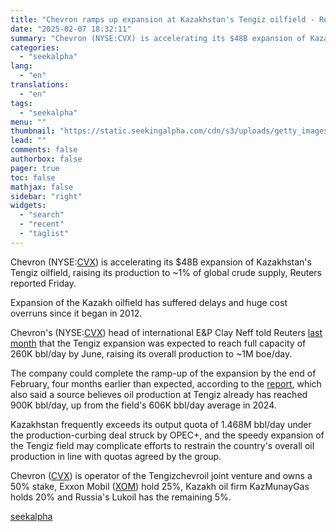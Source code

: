 ```yaml
---
title: "Chevron ramps up expansion at Kazakhstan's Tengiz oilfield - Reuters"
date: "2025-02-07 18:32:11"
summary: "Chevron (NYSE:CVX) is accelerating its $48B expansion of Kazakhstan's Tengiz oilfield, raising its production to ~1% of global crude supply, Reuters reported Friday. Expansion of the Kazakh oilfield has suffered delays and huge cost overruns since it began in 2012. Chevron's (NYSE:CVX) head of international E&amp;P Clay Neff told Reuters..."
categories:
  - "seekalpha"
lang:
  - "en"
translations:
  - "en"
tags:
  - "seekalpha"
menu: ""
thumbnail: "https://static.seekingalpha.com/cdn/s3/uploads/getty_images/1263019675/image_1263019675.jpg"
lead: ""
comments: false
authorbox: false
pager: true
toc: false
mathjax: false
sidebar: "right"
widgets:
  - "search"
  - "recent"
  - "taglist"
---
```


Chevron (NYSE:[CVX](https://seekingalpha.com/symbol/CVX)) is accelerating its $48B expansion of Kazakhstan's Tengiz oilfield, raising its production to ~1% of global crude supply, Reuters reported Friday.

Expansion of the Kazakh oilfield has suffered delays and huge cost overruns since it began in 2012.

Chevron's (NYSE:[CVX](https://seekingalpha.com/symbol/CVX "Chevron Corporation")) head of international E&P Clay Neff told Reuters [last month](https://seekingalpha.com/news/4398419-chevron-led-giant-kazakhstan-oilfield-produces-first-oil-from-48b-expansion) that the Tengiz expansion was expected to reach full capacity of 260K bbl/day by June, raising its overall production to ~1M boe/day.

The company could complete the ramp-up of the expansion by the end of February, four months earlier than expected, according to the [report](https://www.reuters.com/business/energy/chevron-accelerates-kazakh-oilfield-ramp-up-sources-say-2025-02-07/), which also said a source believes oil production at Tengiz already has reached 900K bbl/day, up from the field's 606K bbl/day average in 2024.

Kazakhstan frequently exceeds its output quota of 1.468M bbl/day under the production-curbing deal struck by OPEC+, and the speedy expansion of the Tengiz field may complicate efforts to restrain the country's overall oil production in line with quotas agreed by the group.

Chevron ([CVX](https://seekingalpha.com/symbol/CVX "Chevron Corporation")) is operator of the Tengizchevroil joint venture and owns a 50% stake, Exxon Mobil ([XOM](https://seekingalpha.com/symbol/XOM "Exxon Mobil Corporation")) hold 25%, Kazakh oil firm KazMunayGas holds 20% and Russia's Lukoil has the remaining 5%.

[seekalpha](https://seekingalpha.com/news/4405163-chevron-ramps-up-expansion-at-kazakhstans-tengiz-oilfield-reuters)
